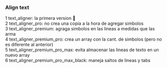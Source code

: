 ### Align text

1 text_aligner: la primera version 🙈<br>
2 text_aligner_pro: no crea una copia a la hora de agregar simbolos<br>
3 text_aligner_premium: agraga simbolos en las lineas a medidas que las arma<br>
4 text_aligner_premium_pro: crea un array con la cant. de simbolos (pero no es diferente al anterior)<br>
5 text_aligner_premium_pro_max: evita almacenar las lineas de texto en un nuevo array<br>
6 text_aligner_premium_pro_max_black: maneja saltos de lineas y tabs<br>
